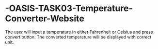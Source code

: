 # -OASIS-TASK03-Temperature-Converter-Website
The user will input a temperature in either Fahrenheit or Celsius and press convert button. The converted temperature will be displayed with correct unit.

